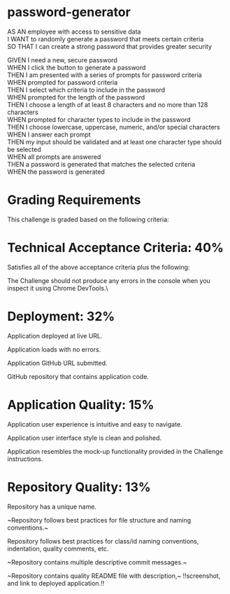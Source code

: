 # password-generator
AS AN employee with access to sensitive data\
I WANT to randomly generate a password that meets certain criteria\
SO THAT I can create a strong password that provides greater security

GIVEN I need a new, secure password\
WHEN I click the button to generate a password\
THEN I am presented with a series of prompts for password criteria\
WHEN prompted for password criteria\
THEN I select which criteria to include in the password\
WHEN prompted for the length of the password\
THEN I choose a length of at least 8 characters and no more than 128 characters\
WHEN prompted for character types to include in the password\
THEN I choose lowercase, uppercase, numeric, and/or special characters\
WHEN I answer each prompt\
THEN my input should be validated and at least one character type should be selected\
WHEN all prompts are answered\
THEN a password is generated that matches the selected criteria\
WHEN the password is generated

# Grading Requirements
This challenge is graded based on the following criteria:

# Technical Acceptance Criteria: 40%
Satisfies all of the above acceptance criteria plus the following:

The Challenge should not produce any errors in the console when you inspect it using Chrome DevTools.\
# Deployment: 32%
Application deployed at live URL.

Application loads with no errors.

Application GitHub URL submitted.

GitHub repository that contains application code.

# Application Quality: 15%
Application user experience is intuitive and easy to navigate.

Application user interface style is clean and polished.

Application resembles the mock-up functionality provided in the Challenge instructions.

# Repository Quality: 13%
Repository has a unique name.

~Repository follows best practices for file structure and naming conventions.~

Repository follows best practices for class/id naming conventions, indentation, quality comments, etc.

~Repository contains multiple descriptive commit messages.~

~Repository contains quality README file with description,~ !!screenshot, and link to deployed application.!!

